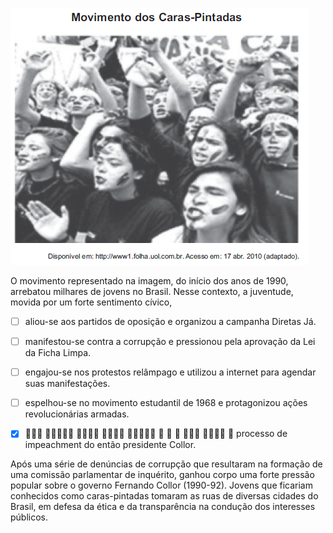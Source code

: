 

![](6ce254b4-c746-83e7-42ad-3f5bc50cc07a.png)

O movimento representado na imagem, do início dos anos de 1990, arrebatou milhares de jovens no Brasil. Nesse contexto, a juventude, movida por um forte sentimento cívico,



- [ ] aliou-se aos partidos de oposição e organizou a campanha Diretas Já.
- [ ] manifestou-se contra a corrupção e pressionou pela aprovação da Lei da Ficha Limpa.
- [ ] engajou-se nos protestos relâmpago e utilizou a internet para agendar suas manifestações.
- [ ] espelhou-se no movimento estudantil de 1968 e protagonizou ações revolucionárias armadas.
- [x]            processo de impeachment do então presidente Collor.


Após uma série de denúncias de corrupção que resultaram na formação de uma comissão parlamentar de inquérito, ganhou corpo uma forte pressão popular sobre o governo Fernando Collor (1990-92). Jovens que ficariam conhecidos como caras-pintadas tomaram as ruas de diversas cidades do Brasil, em defesa da ética e da transparência na condução dos interesses públicos.
